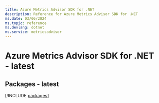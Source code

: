 ```yaml
---
title: Azure Metrics Advisor SDK for .NET
description: Reference for Azure Metrics Advisor SDK for .NET
ms.date: 03/06/2024
ms.topic: reference
ms.devlang: dotnet
ms.service: metricsadvisor
---
```

# Azure Metrics Advisor SDK for .NET - latest
## Packages - latest
[!INCLUDE [packages](metrics-advisor-index.md)]